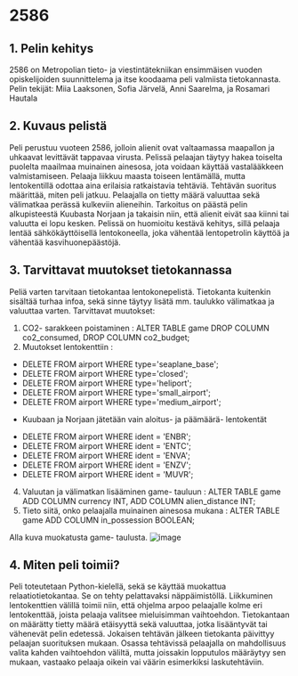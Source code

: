 # 2586

## 1. Pelin kehitys
2586 on Metropolian tieto- ja viestintätekniikan ensimmäisen vuoden opiskelijoiden suunnittelema ja itse koodaama peli valmiista tietokannasta.
Pelin tekijät:
Miia Laaksonen, 
Sofia Järvelä, 
Anni Saarelma, 
ja Rosamari Hautala

## 2. Kuvaus pelistä
Peli perustuu vuoteen 2586, jolloin alienit ovat valtaamassa maapallon ja uhkaavat levittävät tappavaa virusta. Pelissä pelaajan täytyy hakea toiselta puolelta maailmaa muinainen ainesosa, jota voidaan käyttää vastalääkkeen valmistamiseen. Pelaaja liikkuu maasta toiseen lentämällä, mutta lentokentillä odottaa aina erilaisia ratkaistavia tehtäviä. Tehtävän suoritus määrittää, miten peli jatkuu. Pelaajalla on tietty määrä valuuttaa sekä välimatkaa perässä kulkeviin alieneihin. Tarkoitus on päästä pelin alkupisteestä Kuubasta Norjaan ja takaisin niin, että alienit eivät saa kiinni tai valuutta ei lopu kesken. Pelissä on huomioitu kestävä kehitys, sillä pelaaja lentää sähkökäyttöisellä lentokoneella, joka vähentää lentopetrolin käyttöä ja vähentää kasvihuonepäästöjä.
## 3. Tarvittavat muutokset tietokannassa
Peliä varten tarvitaan tietokantaa lentokonepelistä. Tietokanta kuitenkin sisältää turhaa infoa, sekä  sinne täytyy lisätä mm. taulukko välimatkaa ja valuuttaa varten. 
Tarvittavat muutokset:
1. CO2- sarakkeen poistaminen : ALTER TABLE game DROP COLUMN co2_consumed, DROP COLUMN co2_budget;
2. Muutokset lentokenttiin :
* DELETE FROM airport WHERE type='seaplane_base';
* DELETE FROM airport WHERE type='closed';
* DELETE FROM airport WHERE type='heliport';
* DELETE FROM airport WHERE type='small_airport';
* DELETE FROM airport WHERE type='medium_airport';
- Kuubaan ja Norjaan jätetään vain aloitus- ja päämäärä- lentokentät
* DELETE FROM airport WHERE ident = 'ENBR';
* DELETE FROM airport WHERE ident = 'ENTC';
* DELETE FROM airport WHERE ident = 'ENVA';
* DELETE FROM airport WHERE ident = 'ENZV';
* DELETE FROM airport WHERE ident = 'MUVR';
4. Valuutan ja välimatkan lisääminen game- tauluun : ALTER TABLE game ADD COLUMN currency INT, ADD COLUMN alien_distance INT;
5. Tieto siitä, onko pelaajalla muinainen ainesosa mukana : ALTER TABLE game ADD COLUMN in_possession BOOLEAN;


Alla kuva muokatusta game- taulusta.
![image](https://github.com/seitamnn/MAAILMANLOPUNPELI/assets/156774906/7f4a5371-cbe0-4baf-a4bd-435a620117a7)

## 4. Miten peli toimii?
Peli toteutetaan Python-kielellä, sekä se käyttää muokattua relaatiotietokantaa. Se on tehty pelattavaksi näppäimistöllä.
Liikkuminen lentokenttien välillä toimii niin, että ohjelma arpoo pelaajalle kolme eri lentokenttää, joista pelaaja valitsee mieluisimman vaihtoehdon. 
Tietokantaan on määrätty tietty määrä etäisyyttä sekä valuuttaa, jotka lisääntyvät tai vähenevät pelin edetessä. Jokaisen tehtävän jälkeen tietokanta päivittyy pelaajan suorituksen mukaan. Osassa tehtävissä pelaajalla on mahdollisuus valita kahden vaihtoehdon väliltä, mutta joissakin lopputulos määräytyy sen mukaan, vastaako pelaaja oikein vai väärin esimerkiksi laskutehtäviin. 
